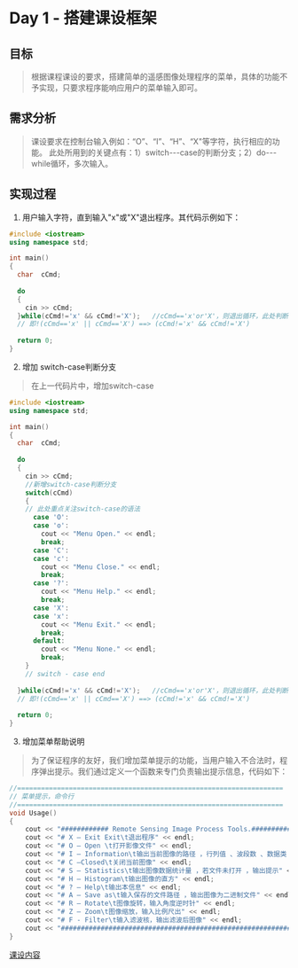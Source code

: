 # Day 1 - 搭建课设框架

## 目标
>根据课程课设的要求，搭建简单的遥感图像处理程序的菜单，具体的功能不予实现，只要求程序能响应用户的菜单输入即可。

## 需求分析
> 课设要求在控制台输入例如：“O”、“I”、“H”、“X"等字符，执行相应的功能。
> 此处所用到的关键点有：1）switch---case的判断分支；2）do---while循环，多次输入。

## 实现过程
1. 用户输入字符，直到输入"x"或"X"退出程序。其代码示例如下：
```c++
#include <iostream>
using namespace std;

int main()
{
  char	cCmd;
  
  do
  {
 	cin >> cCmd;
  }while(cCmd!='x' && cCmd!='X');	//cCmd=='x'or'X'，则退出循环，此处判断条件为false，
  // 即!(cCmd=='x' || cCmd=='X') ==> (cCmd!='x' && cCmd!='X')
  
  return 0;
}
```

2. 增加 switch-case判断分支
> 在上一代码片中，增加switch-case
```c++
#include <iostream>
using namespace std;

int main()
{
  char	cCmd;
  
  do
  {
 	cin >> cCmd;
 	//新增switch-case判断分支
 	switch(cCmd)
 	{
 	// 此处重点关注switch-case的语法
      case 'O':
      case 'o':
      	cout << "Menu Open." << endl;
      	break;
      case 'C':
      case 'c':
      	cout << "Menu Close." << endl;
      	break;
      case '?':
      	cout << "Menu Help." << endl;
      	break;
      case 'X':
      case 'x':
      	cout << "Menu Exit." << endl;
      	break;
      default:
      	cout << "Menu None." << endl;
      	break;
 	}
 	// switch - case end
 	
  }while(cCmd!='x' && cCmd!='X');	//cCmd=='x'or'X'，则退出循环，此处判断条件为false，
  // 即!(cCmd=='x' || cCmd=='X') ==> (cCmd!='x' && cCmd!='X')
  
  return 0;
}
```

3. 增加菜单帮助说明
> 为了保证程序的友好，我们增加菜单提示的功能，当用户输入不合法时，程序弹出提示。我们通过定义一个函数来专门负责输出提示信息，代码如下：
>
```c++
//===================================================================
// 菜单提示，命令行
//===================================================================
void Usage()
{
	cout << "############ Remote Sensing Image Process Tools.############\n";
	cout << "# X – Exit Exit\t退出程序" << endl;
	cout << "# O – Open \t打开影像文件" << endl;
	cout << "# I – Information\t输出当前图像的路径 ，行列值 、波段数 、数据类 数据类 型、排列方式等信息" << endl;
	cout << "# C –Closed\t关闭当前图像" << endl;
	cout << "# S – Statistics\t输出图像数据统计量 ，若文件未打开 ，输出提示" << endl;
	cout << "# H – Histogram\t输出图像的直方" << endl;
	cout << "# ? – Help\t输出本信息" << endl;
	cout << "# A – Save as\t输入保存的文件路径 ，输出图像为二进制文件" << endl;
	cout << "# R – Rotate\t图像旋转，输入角度逆时针" << endl;
	cout << "# Z – Zoom\t图像缩放，输入比例尺出" << endl;
	cout << "# F - Filter\t输入滤波核，输出滤波后图像" << endl;
	cout << "#################################################################" << endl;
}
```


[课设内容](./Subject.md)

